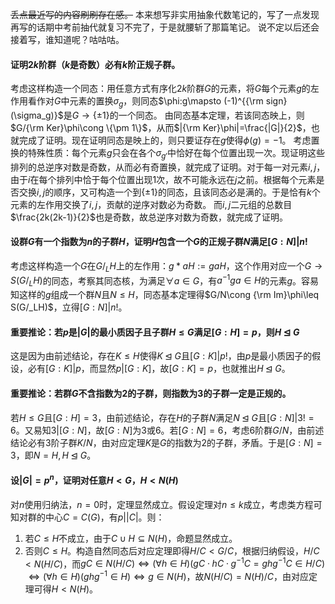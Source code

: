 ~~丢点最近写的内容刷刷存在感。~~
本来想写非实用抽象代数笔记的，写了一点发现再写的话期中考前抽代就复习不完了，于是就腰斩了那篇笔记。
说不定以后还会接着写，谁知道呢？咕咕咕。

#### 证明$2k$阶群（$k$是奇数）必有$k$阶正规子群。

考虑这样构造一个同态：用任意方式有序化$2k$阶群$G$的元素，将$G$每个元素$g$的左作用看作对$G$中元素的置换$\sigma_g$，则同态$\phi:g\mapsto (-1)^{{\rm sign}(\sigma_g)}$是$G\to \{\pm 1\}$的一个同态。
由同态基本定理，若该同态映上，则$G/{\rm Ker}\phi\cong \{\pm 1\}$，从而$|{\rm Ker}\phi|=\frac{|G|}{2}$，也就完成了证明。现在证明同态是映上的，则只要证存在$g$使得$\phi(g)=-1$。
考虑置换的特殊性质：每个元素$g$只会在各个$\sigma_{g'}$中恰好在每个位置出现一次。现证明这些排列的总逆序对数是奇数，从而必有奇置换，就完成了证明。对于每一对元素$i,j$，由于$i$在每个排列中恰于每个位置出现$1$次，故不可能永远在$j$之前。根据每个元素是否交换$i,j$的顺序，又可构造一个到$\{\pm 1\}$的同态，且该同态必是满的。于是恰有$k$个元素的左作用交换了$i,j$，贡献的逆序对数必为奇数。
而$i,j$二元组的总数目$\frac{2k(2k-1)}{2}$也是奇数，故总逆序对数为奇数，就完成了证明。

#### 设群$G$有一个指数为$n$的子群$H$，证明$H$包含一个$G$的正规子群$N$满足$[G:N]|n!$

考虑这样构造一个$G$在$G/_LH$上的左作用：$g*aH:=gaH$，这个作用对应一个$G\to S(G/_LH)$的同态，考察其同态核，为满足$\forall a\in G$，有$a^{-1}ga\in H$的元素$g$。容易知这样的$g$组成一个群$N$且$N\leq H$，同态基本定理得$G/N\cong {\rm Im}\phi\leq S(G/_LH)$，立得$[G:N]|n!$。

#### 重要推论：若$p$是$|G|$的最小质因子且子群$H\leq G$满足$[G:H]=p$，则$H\unlhd G$

这是因为由前述结论，存在$K\leq H$使得$K\unlhd G$且$[G:K]|p!$，由$p$是最小质因子的假设，必有$[G:K]|p$，而显然$p|[G:K]$，故$[G:K]=p$，也就推出$H\unlhd G$。

#### 重要推论：若群$G$不含指数为$2$的子群，则指数为$3$的子群一定是正规的。

若$H\leq G$且$[G:H]=3$，由前述结论，存在$H$的子群$N$满足$N\unlhd G$且$[G:N]|3!=6$。又易知$3|[G:N]$，故$[G:N]$为$3$或$6$。若$[G:N]=6$，考虑$6$阶群$G/N$，由前述结论必有$3$阶子群$K/N$，由对应定理$K$是$G$的指数为$2$的子群，矛盾。于是$[G:N]=3$，即$N=H,H\unlhd G$。

#### 设$|G|=p^n$，证明对任意$H<G$，$H<N(H)$

对$n$使用归纳法，$n=0$时，定理显然成立。假设定理对$n\leq k$成立，考虑类方程可知对群的中心$C=C(G)$，有$p\big||C|$。则：
1. 若$C\leq H$不成立，由于$C\cup H\subseteq N(H)$，命题显然成立。
2. 否则$C\leq H$。构造自然同态后对应定理即得$H/C< G/C$，根据归纳假设，$H/C< N(H/C)$，而$gC\in N(H/C)\Leftrightarrow(\forall h\in H)(gC\cdot hC\cdot g^{-1}C=ghg^{-1}C\in H/C)$ $\Leftrightarrow(\forall h\in H)(ghg^{-1}\in H)\Leftrightarrow g\in N(H)$，故$N(H/C)=N(H)/C$，由对应定理可得$H<N(H)$。